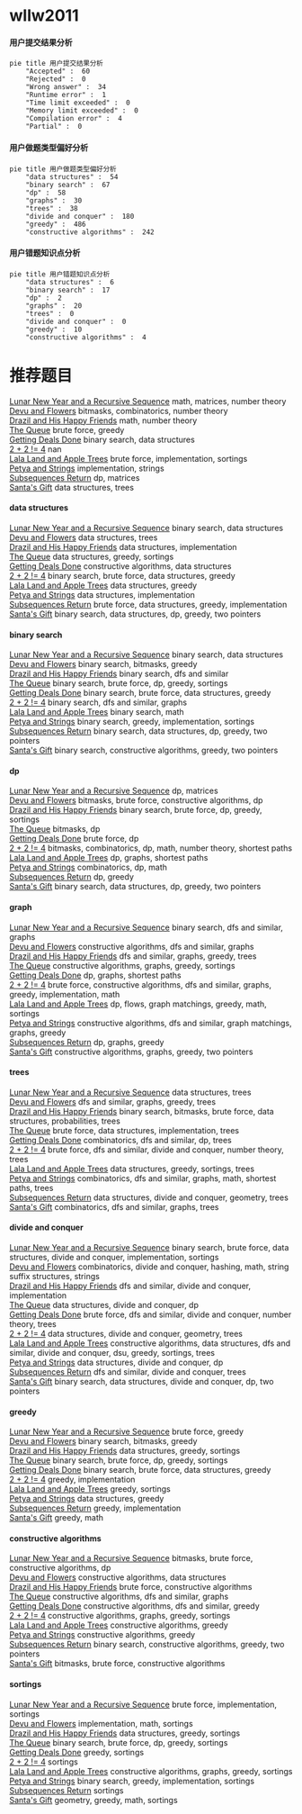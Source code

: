 # wllw2011
<!-- tabs:start -->
#### **用户提交结果分析**

```mermaid
pie title 用户提交结果分析
    "Accepted" :  60
    "Rejected" :  0
    "Wrong answer" :  34
    "Runtime error" :  1
    "Time limit exceeded" :  0
    "Memory limit exceeded" :  0
    "Compilation error" :  4
    "Partial" :  0
```
#### **用户做题类型偏好分析**

```mermaid
pie title 用户做题类型偏好分析
    "data structures" :  54
    "binary search" :  67
    "dp" :  58
    "graphs" :  30
    "trees" :  38
    "divide and conquer" :  180
    "greedy" :  486
    "constructive algorithms" :  242
```
#### **用户错题知识点分析**

```mermaid
pie title 用户错题知识点分析
    "data structures" :  6
    "binary search" :  17
    "dp" :  2
    "graphs" :  20
    "trees" :  0
    "divide and conquer" :  0
    "greedy" :  10
    "constructive algorithms" :  4
```
<!-- tabs:end -->
# 推荐题目
[Lunar New Year and a Recursive Sequence](http://codeforces.com/problemset/problem/1106/F)		math,
                        matrices,
                        number theory		  
[Devu and Flowers](http://codeforces.com/problemset/problem/451/E)		bitmasks,
                        combinatorics,
                        number theory		  
[Drazil and His Happy Friends](http://codeforces.com/problemset/problem/516/E)		math,
                        number theory		  
[The Queue](http://codeforces.com/problemset/problem/767/B)		brute force,
                        greedy		  
[Getting Deals Done](http://codeforces.com/problemset/problem/1070/E)		binary search,
                        data structures		  
[2 + 2 != 4](http://codeforces.com/problemset/problem/952/F)		nan		  
[Lala Land and Apple Trees](http://codeforces.com/problemset/problem/558/A)		brute force,
                        implementation,
                        sortings		  
[Petya and Strings](http://codeforces.com/problemset/problem/112/A)		implementation,
                        strings		  
[Subsequences Return](http://codeforces.com/problemset/problem/497/E)		dp,
                        matrices		  
[Santa's Gift](http://codeforces.com/problemset/problem/960/H)		data structures,
                        trees		  
<!-- tabs:start -->
#### **data structures**
[Lunar New Year and a Recursive Sequence](http://codeforces.com/problemset/problem/1070/E)		binary search,
                        data structures		  
[Devu and Flowers](http://codeforces.com/problemset/problem/960/H)		data structures,
                        trees		  
[Drazil and His Happy Friends](http://codeforces.com/problemset/problem/622/C)		data structures,
                        implementation		  
[The Queue](https://codeforces.com/contest/1315/problem/D)		data structures,
                        greedy,
                        sortings		  
[Getting Deals Done](http://codeforces.com/problemset/problem/1023/D)		constructive algorithms,
                        data structures		  
[2 + 2 != 4](http://codeforces.com/problemset/problem/1073/D)		binary search,
                        brute force,
                        data structures,
                        greedy		  
[Lala Land and Apple Trees](http://codeforces.com/problemset/problem/725/D)		data structures,
                        greedy		  
[Petya and Strings](http://codeforces.com/problemset/problem/274/E)		data structures,
                        implementation		  
[Subsequences Return](http://codeforces.com/problemset/problem/1340/A)		brute force,
                        data structures,
                        greedy,
                        implementation		  
[Santa's Gift](http://codeforces.com/problemset/problem/1492/C)		binary search,
                        data structures,
                        dp,
                        greedy,
                        two pointers		  
#### **binary search**
[Lunar New Year and a Recursive Sequence](http://codeforces.com/problemset/problem/1070/E)		binary search,
                        data structures		  
[Devu and Flowers](http://codeforces.com/problemset/problem/309/C)		binary search,
                        bitmasks,
                        greedy		  
[Drazil and His Happy Friends](http://codeforces.com/problemset/problem/896/A)		binary search,
                        dfs and similar		  
[The Queue](http://codeforces.com/problemset/problem/830/A)		binary search,
                        brute force,
                        dp,
                        greedy,
                        sortings		  
[Getting Deals Done](http://codeforces.com/problemset/problem/1073/D)		binary search,
                        brute force,
                        data structures,
                        greedy		  
[2 + 2 != 4](http://codeforces.com/problemset/problem/1100/E)		binary search,
                        dfs and similar,
                        graphs		  
[Lala Land and Apple Trees](http://codeforces.com/problemset/problem/785/C)		binary search,
                        math		  
[Petya and Strings](http://codeforces.com/problemset/problem/822/C)		binary search,
                        greedy,
                        implementation,
                        sortings		  
[Subsequences Return](http://codeforces.com/problemset/problem/1492/C)		binary search,
                        data structures,
                        dp,
                        greedy,
                        two pointers		  
[Santa's Gift](http://codeforces.com/problemset/problem/1463/D)		binary search,
                        constructive algorithms,
                        greedy,
                        two pointers		  
#### **dp**
[Lunar New Year and a Recursive Sequence](http://codeforces.com/problemset/problem/497/E)		dp,
                        matrices		  
[Devu and Flowers](http://codeforces.com/problemset/problem/1151/B)		bitmasks,
                        brute force,
                        constructive algorithms,
                        dp		  
[Drazil and His Happy Friends](http://codeforces.com/problemset/problem/830/A)		binary search,
                        brute force,
                        dp,
                        greedy,
                        sortings		  
[The Queue](https://codeforces.com/contest/1058/problem/E)		bitmasks,
                        dp		  
[Getting Deals Done](http://codeforces.com/problemset/problem/316/D1)		brute force,
                        dp		  
[2 + 2 != 4](http://codeforces.com/problemset/problem/1043/F)		bitmasks,
                        combinatorics,
                        dp,
                        math,
                        number theory,
                        shortest paths		  
[Lala Land and Apple Trees](http://codeforces.com/problemset/problem/773/D)		dp,
                        graphs,
                        shortest paths		  
[Petya and Strings](http://codeforces.com/problemset/problem/568/B)		combinatorics,
                        dp,
                        math		  
[Subsequences Return](http://codeforces.com/problemset/problem/1392/D)		dp,
                        greedy		  
[Santa's Gift](http://codeforces.com/problemset/problem/1492/C)		binary search,
                        data structures,
                        dp,
                        greedy,
                        two pointers		  
#### **graph**
[Lunar New Year and a Recursive Sequence](http://codeforces.com/problemset/problem/1100/E)		binary search,
                        dfs and similar,
                        graphs		  
[Devu and Flowers](http://codeforces.com/problemset/problem/901/D)		constructive algorithms,
                        dfs and similar,
                        graphs		  
[Drazil and His Happy Friends](http://codeforces.com/problemset/problem/780/C)		dfs and similar,
                        graphs,
                        greedy,
                        trees		  
[The Queue](http://codeforces.com/problemset/problem/1198/C)		constructive algorithms,
                        graphs,
                        greedy,
                        sortings		  
[Getting Deals Done](http://codeforces.com/problemset/problem/773/D)		dp,
                        graphs,
                        shortest paths		  
[2 + 2 != 4](http://codeforces.com/problemset/problem/1487/C)		brute force,
                        constructive algorithms,
                        dfs and similar,
                        graphs,
                        greedy,
                        implementation,
                        math		  
[Lala Land and Apple Trees](http://codeforces.com/problemset/problem/1437/C)		dp,
                        flows,
                        graph matchings,
                        greedy,
                        math,
                        sortings		  
[Petya and Strings](http://codeforces.com/problemset/problem/1470/D)		constructive algorithms,
                        dfs and similar,
                        graph matchings,
                        graphs,
                        greedy		  
[Subsequences Return](http://codeforces.com/problemset/problem/1476/C)		dp,
                        graphs,
                        greedy		  
[Santa's Gift](http://codeforces.com/problemset/problem/1304/D)		constructive algorithms,
                        graphs,
                        greedy,
                        two pointers		  
#### **trees**
[Lunar New Year and a Recursive Sequence](http://codeforces.com/problemset/problem/960/H)		data structures,
                        trees		  
[Devu and Flowers](http://codeforces.com/problemset/problem/780/C)		dfs and similar,
                        graphs,
                        greedy,
                        trees		  
[Drazil and His Happy Friends](http://codeforces.com/problemset/problem/1479/D)		binary search,
                        bitmasks,
                        brute force,
                        data structures,
                        probabilities,
                        trees		  
[The Queue](http://codeforces.com/problemset/problem/1511/C)		brute force,
                        data structures,
                        implementation,
                        trees		  
[Getting Deals Done](http://codeforces.com/problemset/problem/1499/F)		combinatorics,
                        dfs and similar,
                        dp,
                        trees		  
[2 + 2 != 4](http://codeforces.com/problemset/problem/1491/E)		brute force,
                        dfs and similar,
                        divide and conquer,
                        number theory,
                        trees		  
[Lala Land and Apple Trees](http://codeforces.com/problemset/problem/1466/D)		data structures,
                        greedy,
                        sortings,
                        trees		  
[Petya and Strings](http://codeforces.com/problemset/problem/1495/D)		combinatorics,
                        dfs and similar,
                        graphs,
                        math,
                        shortest paths,
                        trees		  
[Subsequences Return](http://codeforces.com/problemset/problem/1303/G)		data structures,
                        divide and conquer,
                        geometry,
                        trees		  
[Santa's Gift](http://codeforces.com/problemset/problem/1454/E)		combinatorics,
                        dfs and similar,
                        graphs,
                        trees		  
#### **divide and conquer**
[Lunar New Year and a Recursive Sequence](http://codeforces.com/problemset/problem/1461/D)		binary search,
                        brute force,
                        data structures,
                        divide and conquer,
                        implementation,
                        sortings		  
[Devu and Flowers](http://codeforces.com/problemset/problem/1466/G)		combinatorics,
                        divide and conquer,
                        hashing,
                        math,
                        string suffix structures,
                        strings		  
[Drazil and His Happy Friends](http://codeforces.com/problemset/problem/1490/D)		dfs and similar,
                        divide and conquer,
                        implementation		  
[The Queue](https://codeforces.com/contest/1483/problem/C)		data structures,
                        divide and conquer,
                        dp		  
[Getting Deals Done](http://codeforces.com/problemset/problem/1491/E)		brute force,
                        dfs and similar,
                        divide and conquer,
                        number theory,
                        trees		  
[2 + 2 != 4](http://codeforces.com/problemset/problem/1303/G)		data structures,
                        divide and conquer,
                        geometry,
                        trees		  
[Lala Land and Apple Trees](http://codeforces.com/problemset/problem/1494/D)		constructive algorithms,
                        data structures,
                        dfs and similar,
                        divide and conquer,
                        dsu,
                        greedy,
                        sortings,
                        trees		  
[Petya and Strings](http://codeforces.com/problemset/problem/1482/E)		data structures,
                        divide and conquer,
                        dp		  
[Subsequences Return](http://codeforces.com/problemset/problem/566/C)		dfs and similar,
                        divide and conquer,
                        trees		  
[Santa's Gift](http://codeforces.com/problemset/problem/1428/F)		binary search,
                        data structures,
                        divide and conquer,
                        dp,
                        two pointers		  
#### **greedy**
[Lunar New Year and a Recursive Sequence](http://codeforces.com/problemset/problem/767/B)		brute force,
                        greedy		  
[Devu and Flowers](http://codeforces.com/problemset/problem/309/C)		binary search,
                        bitmasks,
                        greedy		  
[Drazil and His Happy Friends](https://codeforces.com/contest/1315/problem/D)		data structures,
                        greedy,
                        sortings		  
[The Queue](http://codeforces.com/problemset/problem/830/A)		binary search,
                        brute force,
                        dp,
                        greedy,
                        sortings		  
[Getting Deals Done](http://codeforces.com/problemset/problem/1073/D)		binary search,
                        brute force,
                        data structures,
                        greedy		  
[2 + 2 != 4](http://codeforces.com/problemset/problem/1097/C)		greedy,
                        implementation		  
[Lala Land and Apple Trees](http://codeforces.com/problemset/problem/1008/B)		greedy,
                        sortings		  
[Petya and Strings](http://codeforces.com/problemset/problem/725/D)		data structures,
                        greedy		  
[Subsequences Return](http://codeforces.com/problemset/problem/1341/B)		greedy,
                        implementation		  
[Santa's Gift](http://codeforces.com/problemset/problem/402/A)		greedy,
                        math		  
#### **constructive algorithms**
[Lunar New Year and a Recursive Sequence](http://codeforces.com/problemset/problem/1151/B)		bitmasks,
                        brute force,
                        constructive algorithms,
                        dp		  
[Devu and Flowers](http://codeforces.com/problemset/problem/1023/D)		constructive algorithms,
                        data structures		  
[Drazil and His Happy Friends](http://codeforces.com/problemset/problem/42/C)		brute force,
                        constructive algorithms		  
[The Queue](http://codeforces.com/problemset/problem/901/D)		constructive algorithms,
                        dfs and similar,
                        graphs		  
[Getting Deals Done](http://codeforces.com/problemset/problem/339/E)		constructive algorithms,
                        dfs and similar,
                        greedy		  
[2 + 2 != 4](http://codeforces.com/problemset/problem/1198/C)		constructive algorithms,
                        graphs,
                        greedy,
                        sortings		  
[Lala Land and Apple Trees](http://codeforces.com/problemset/problem/1221/B)		constructive algorithms,
                        greedy		  
[Petya and Strings](http://codeforces.com/problemset/problem/1493/A)		constructive algorithms,
                        greedy		  
[Subsequences Return](http://codeforces.com/problemset/problem/1463/D)		binary search,
                        constructive algorithms,
                        greedy,
                        two pointers		  
[Santa's Gift](https://codeforces.com/contest/1456/problem/B)		bitmasks,
                        brute force,
                        constructive algorithms		  
#### **sortings**
[Lunar New Year and a Recursive Sequence](http://codeforces.com/problemset/problem/558/A)		brute force,
                        implementation,
                        sortings		  
[Devu and Flowers](http://codeforces.com/problemset/problem/160/C)		implementation,
                        math,
                        sortings		  
[Drazil and His Happy Friends](https://codeforces.com/contest/1315/problem/D)		data structures,
                        greedy,
                        sortings		  
[The Queue](http://codeforces.com/problemset/problem/830/A)		binary search,
                        brute force,
                        dp,
                        greedy,
                        sortings		  
[Getting Deals Done](http://codeforces.com/problemset/problem/1008/B)		greedy,
                        sortings		  
[2 + 2 != 4](http://codeforces.com/problemset/problem/1101/C)		sortings		  
[Lala Land and Apple Trees](http://codeforces.com/problemset/problem/1198/C)		constructive algorithms,
                        graphs,
                        greedy,
                        sortings		  
[Petya and Strings](http://codeforces.com/problemset/problem/822/C)		binary search,
                        greedy,
                        implementation,
                        sortings		  
[Subsequences Return](http://codeforces.com/problemset/problem/984/A)		sortings		  
[Santa's Gift](https://codeforces.com/contest/1496/problem/C)		geometry,
                        greedy,
                        math,
                        sortings		  
<!-- tabs:end -->
